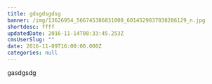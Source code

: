 ```yaml
---
title: gdsgdsgdsg
banner: /img/13626954_566745386831008_6014529837038286129_n.jpg
shortdesc: ffff
updatedDate: 2016-11-14T08:33:45.253Z
cmsUserSlug: ""
date: 2016-11-09T16:00:00.000Z
categories: null
---
```


gasdgsdg